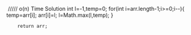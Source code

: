 ​   ///// o(n) Time Solution
        int l=-1,temp=0;
        for(int i=arr.length-1;i>=0;i--){
            temp=arr[i];
            arr[i]=l;
            l=Math.max(l,temp);
        }
        
        return arr;
